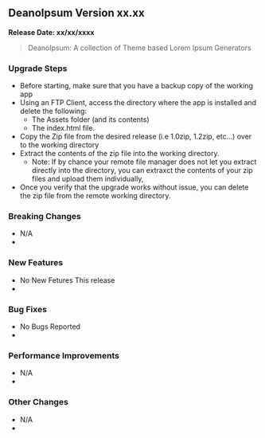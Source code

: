 ## DeanoIpsum Version xx.xx
**Release Date: xx/xx/xxxx**

> DeanoIpsum: A collection of Theme based Lorem Ipsum Generators

### Upgrade Steps
* Before starting, make sure that you have a backup copy of the working app
* Using an FTP Client, access the directory where the app is installed and delete the following:
  * The Assets folder (and its contents)
  * The index.html file.
* Copy the Zip file from the desired release (i.e 1.0zip, 1.2zip, etc...) over to the working directory
* Extract the contents of the zip file into the working directory.
  * Note: If by chance your remote file manager does not let you extract directly into the directory, you can extraxct the contents of your zip files and upload them individually,
* Once you verify that the upgrade works without issue, you can delete the zip file from the remote working directory.

### Breaking Changes
* N/A
* 

### New Features
* No New Fetures This release
* 

### Bug Fixes
* No Bugs Reported
* 

### Performance Improvements
* N/A
* 

### Other Changes
* N/A
* 
